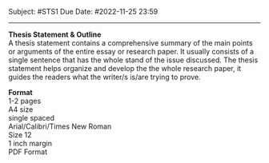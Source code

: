 Subject: #STS1
Due Date: #2022-11-25 23:59

---

**Thesis Statement & Outline**  
A thesis statement contains a comprehensive summary of the main points or arguments of the entire essay or research paper. It usually consists of a single sentence that has the whole stand of the issue discussed. The thesis statement helps organize and develop the the whole research paper, it guides the readers what the writer/s is/are trying to prove.   
  
**Format**  
1-2 pages  
A4 size  
single spaced  
Arial/Calibri/Times New Roman  
Size 12  
1 inch margin   
PDF Format
